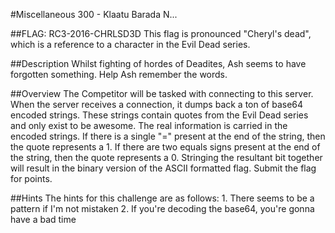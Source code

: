 #Miscellaneous 300 - Klaatu Barada N...

##FLAG: RC3-2016-CHRLSD3D
This flag is pronounced "Cheryl's dead", which is a reference to a character in the Evil Dead series.

##Description
Whilst fighting of hordes of Deadites, Ash seems to have forgotten something.  Help Ash remember the words.

##Overview
The Competitor will be tasked with connecting to this server.  When the server receives a connection, it dumps back a ton of base64 encoded strings.  These strings contain quotes from the Evil Dead series and only exist to be awesome.  The real information is carried in the encoded strings.  If there is a single "=" present at the end of the string, then the quote represents a 1.  If there are two equals signs present at the end of the string, then the quote represents a 0.  Stringing the resultant bit together will result in the binary version of the ASCII formatted flag.  Submit the flag for points.

##Hints
The hints for this challenge are as follows:
    1. There seems to be a pattern if I'm not mistaken
    2. If you're decoding the base64, you're gonna have a bad time
